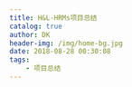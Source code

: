 ```yaml
---
title: H&L-HRMs项目总结
catalog: true
author: DK
header-img: /img/home-bg.jpg
date: 2018-08-28 00:30:08
tags:
    - 项目总结
---
```

